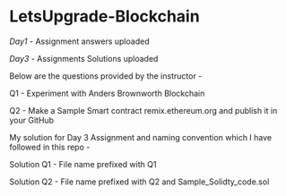 # LetsUpgrade-Blockchain

_Day1_ - Assignment answers uploaded

_Day3_ - Assignments Solutions uploaded


Below are the questions provided by the instructor - 

Q1 - Experiment with Anders Brownworth Blockchain

Q2 - Make a Sample Smart contract remix.ethereum.org and publish it in your GitHub

My solution for Day 3 Assignment and naming convention which I have followed in this repo -


Solution Q1 - File name prefixed with Q1 


Solution Q2 - File name prefixed with Q2 and Sample_Solidty_code.sol
